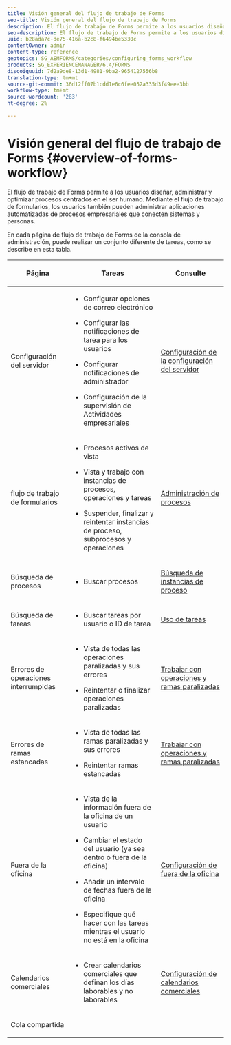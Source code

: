 ```yaml
---
title: Visión general del flujo de trabajo de Forms
seo-title: Visión general del flujo de trabajo de Forms
description: El flujo de trabajo de Forms permite a los usuarios diseñar, administrar y optimizar procesos centrados en el ser humano. Mediante el flujo de trabajo de formularios, los usuarios también pueden administrar aplicaciones automatizadas de procesos empresariales que conecten sistemas y personas.
seo-description: El flujo de trabajo de Forms permite a los usuarios diseñar, administrar y optimizar procesos centrados en el ser humano. Mediante el flujo de trabajo de formularios, los usuarios también pueden administrar aplicaciones automatizadas de procesos empresariales que conecten sistemas y personas.
uuid: b28ada7c-de75-416a-b2c8-f6494be5330c
contentOwner: admin
content-type: reference
geptopics: SG_AEMFORMS/categories/configuring_forms_workflow
products: SG_EXPERIENCEMANAGER/6.4/FORMS
discoiquuid: 7d2a9de8-13d1-4981-9ba2-9654127556b8
translation-type: tm+mt
source-git-commit: 36d12ff07b1cdd1e6c6fee052a335d3f49eee3bb
workflow-type: tm+mt
source-wordcount: '283'
ht-degree: 2%

---
```



# Visión general del flujo de trabajo de Forms {#overview-of-forms-workflow}

El flujo de trabajo de Forms permite a los usuarios diseñar, administrar y optimizar procesos centrados en el ser humano. Mediante el flujo de trabajo de formularios, los usuarios también pueden administrar aplicaciones automatizadas de procesos empresariales que conecten sistemas y personas.

En cada página de flujo de trabajo de Forms de la consola de administración, puede realizar un conjunto diferente de tareas, como se describe en esta tabla.

<table>
 <thead>
  <tr>
   <th><p>Página</p></th> 
   <th><p>Tareas</p></th> 
   <th><p>Consulte</p></th> 
  </tr> 
 </thead> 
 <tbody>
  <tr>
   <td><p>Configuración del servidor</p></td> 
   <td>
    <ul>
     <li><p>Configurar opciones de correo electrónico</p></li>
     <li><p>Configurar las notificaciones de tarea para los usuarios</p></li>
     <li><p>Configurar notificaciones de administrador</p></li>
     <li><p>Configuración de la supervisión de Actividades empresariales </p></li>
    </ul></td> 
   <td><p><a href="/help/forms/using/admin-help/configuring-server-settings.md#configuring-server-settings">Configuración de la configuración del servidor</a></p></td> 
  </tr> 
  <tr>
   <td><p>flujo de trabajo de formularios</p></td> 
   <td>
    <ul>
     <li><p>Procesos activos de vista</p></li>
     <li><p>Vista y trabajo con instancias de procesos, operaciones y tareas</p></li>
     <li><p>Suspender, finalizar y reintentar instancias de proceso, subprocesos y operaciones</p></li>
    </ul></td> 
   <td><p><a href="/help/forms/using/admin-help/processes.md#managing-processes">Administración de procesos</a></p></td> 
  </tr> 
  <tr>
   <td><p>Búsqueda de procesos</p></td> 
   <td>
    <ul>
     <li><p>Buscar procesos</p></li>
    </ul></td> 
   <td><p><a href="/help/forms/using/admin-help/searching-process-instances.md#searching-for-process-instances">Búsqueda de instancias de proceso</a></p></td> 
  </tr> 
  <tr>
   <td><p>Búsqueda de tareas</p></td> 
   <td>
    <ul>
     <li><p>Buscar tareas por usuario o ID de tarea</p></li>
    </ul></td> 
   <td><p><a href="/help/forms/using/admin-help/tasks.md#working-with-tasks">Uso de tareas</a></p></td> 
  </tr> 
  <tr>
   <td><p>Errores de operaciones interrumpidas</p></td> 
   <td>
    <ul>
     <li><p>Vista de todas las operaciones paralizadas y sus errores</p></li>
     <li><p>Reintentar o finalizar operaciones paralizadas</p></li>
    </ul></td> 
   <td><p><a href="/help/forms/using/admin-help/stalled-operations-branches.md#working-with-stalled-operations-and-branches">Trabajar con operaciones y ramas paralizadas</a></p></td> 
  </tr> 
  <tr>
   <td><p>Errores de ramas estancadas</p></td> 
   <td>
    <ul>
     <li><p>Vista de todas las ramas paralizadas y sus errores</p></li>
     <li><p>Reintentar ramas estancadas</p></li>
    </ul></td> 
   <td><p><a href="/help/forms/using/admin-help/stalled-operations-branches.md#working-with-stalled-operations-and-branches">Trabajar con operaciones y ramas paralizadas</a></p></td> 
  </tr> 
  <tr>
   <td><p>Fuera de la oficina</p></td> 
   <td>
    <ul>
     <li><p>Vista de la información fuera de la oficina de un usuario</p></li>
     <li><p>Cambiar el estado del usuario (ya sea dentro o fuera de la oficina)</p></li>
     <li><p>Añadir un intervalo de fechas fuera de la oficina </p></li>
     <li><p>Especifique qué hacer con las tareas mientras el usuario no está en la oficina</p></li>
    </ul></td> 
   <td><p><a href="/help/forms/using/admin-help/configuring-out-office-settings.md#configuring-out-of-office-settings">Configuración de fuera de la oficina</a></p></td> 
  </tr> 
  <tr>
   <td><p>Calendarios comerciales</p></td> 
   <td>
    <ul>
     <li><p>Crear calendarios comerciales que definan los días laborables y no laborables</p></li>
    </ul></td> 
   <td><p><a href="/help/forms/using/admin-help/configuring-business-calendars.md#configuring-business-calendars">Configuración de calendarios comerciales</a></p></td> 
  </tr> 
  <tr>
   <td><p>Cola compartida</p></td> 
   <td><p></p></td> 
   <td><p></p></td> 
  </tr> 
 </tbody> 
</table>

